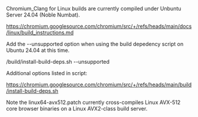 Chromium_Clang for Linux builds are currently compiled under Unbuntu Server 24.04 (Noble Numbat).

https://chromium.googlesource.com/chromium/src/+/refs/heads/main/docs/linux/build_instructions.md

Add the --unsupported option when using the build depedency script on Ubuntu 24.04 at this time.

/build/install-build-deps.sh --unsupported

Additional options listed in script:

https://chromium.googlesource.com/chromium/src/+/refs/heads/main/build/install-build-deps.sh

Note the linux64-avx512.patch currently cross-compiles Linux AVX-512 core browser binaries on a Linux AVX2-class build server.

